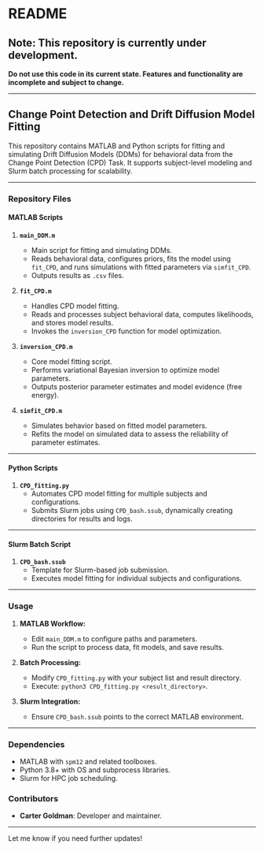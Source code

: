 # README

## **Note: This repository is currently under development.**  
**Do not use this code in its current state. Features and functionality are incomplete and subject to change.**

---

## Change Point Detection and Drift Diffusion Model Fitting

This repository contains MATLAB and Python scripts for fitting and simulating Drift Diffusion Models (DDMs) for behavioral data from the Change Point Detection (CPD) Task. It supports subject-level modeling and Slurm batch processing for scalability.

---

### Repository Files

#### MATLAB Scripts
1. **`main_DDM.m`**  
   - Main script for fitting and simulating DDMs.
   - Reads behavioral data, configures priors, fits the model using `fit_CPD`, and runs simulations with fitted parameters via `simfit_CPD`.
   - Outputs results as `.csv` files.

2. **`fit_CPD.m`**  
   - Handles CPD model fitting.
   - Reads and processes subject behavioral data, computes likelihoods, and stores model results.
   - Invokes the `inversion_CPD` function for model optimization.

3. **`inversion_CPD.m`**  
   - Core model fitting script.
   - Performs variational Bayesian inversion to optimize model parameters.
   - Outputs posterior parameter estimates and model evidence (free energy).

4. **`simfit_CPD.m`**  
   - Simulates behavior based on fitted model parameters.
   - Refits the model on simulated data to assess the reliability of parameter estimates.

---

#### Python Scripts
1. **`CPD_fitting.py`**  
   - Automates CPD model fitting for multiple subjects and configurations.
   - Submits Slurm jobs using `CPD_bash.ssub`, dynamically creating directories for results and logs.

---

#### Slurm Batch Script
1. **`CPD_bash.ssub`**  
   - Template for Slurm-based job submission.
   - Executes model fitting for individual subjects and configurations.

---

### Usage
1. **MATLAB Workflow:**
   - Edit `main_DDM.m` to configure paths and parameters.
   - Run the script to process data, fit models, and save results.

2. **Batch Processing:**
   - Modify `CPD_fitting.py` with your subject list and result directory.
   - Execute: `python3 CPD_fitting.py <result_directory>`.

3. **Slurm Integration:**
   - Ensure `CPD_bash.ssub` points to the correct MATLAB environment.

---

### Dependencies
- MATLAB with `spm12` and related toolboxes.
- Python 3.8+ with OS and subprocess libraries.
- Slurm for HPC job scheduling.

### Contributors
- **Carter Goldman**: Developer and maintainer.

--- 

Let me know if you need further updates!
